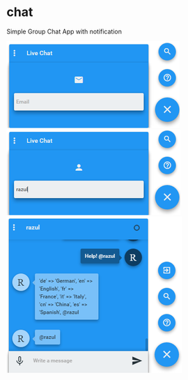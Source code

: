 # chat
Simple Group Chat App with notification

![alt tag](https://raw.githubusercontent.com/razzul/chat/master/chat1.png)
![alt tag](https://raw.githubusercontent.com/razzul/chat/master/chat2.png)
![alt tag](https://raw.githubusercontent.com/razzul/chat/master/chat3.png)

